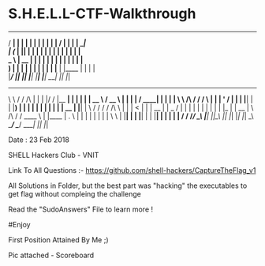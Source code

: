 # S.H.E.L.L-CTF-Walkthrough

   _____   _    _   ______   _        _           _____   _______   ______                                
  / ____| | |  | | |  ____| | |      | |         / ____| |__   __| |  ____|                               
 | (___   | |__| | | |__    | |      | |        | |         | |    | |__                                  
  \___ \  |  __  | |  __|   | |      | |        | |         | |    |  __|                                 
  ____) | | |  | | | |____  | |____  | |____    | |____     | |    | |                                    
 |_____/  |_|  |_| |______| |______| |______|    \_____|    |_|    |_|                                    
                                                                                                          
                                                                                                          
 __          __             _        _  __  _______   _    _   _____     ____    _    _    _____   _    _ 
 \ \        / /     /\     | |      | |/ / |__   __| | |  | | |  __ \   / __ \  | |  | |  / ____| | |  | |
  \ \  /\  / /     /  \    | |      | ' /     | |    | |__| | | |__) | | |  | | | |  | | | |  __  | |__| |
   \ \/  \/ /     / /\ \   | |      |  <      | |    |  __  | |  _  /  | |  | | | |  | | | | |_ | |  __  |
    \  /\  /     / ____ \  | |____  | . \     | |    | |  | | | | \ \  | |__| | | |__| | | |__| | | |  | |
     \/  \/     /_/    \_\ |______| |_|\_\    |_|    |_|  |_| |_|  \_\  \____/   \____/   \_____| |_|  |_|
                                                                                                          
                                                                                                          

Date : 23 Feb 2018 

SHELL Hackers Club - VNIT 

Link To All Questions :- https://github.com/shell-hackers/CaptureTheFlag_v1 

All Solutions in Folder, but the best part was "hacking" the executables to get flag without compleing the challenge

Read the "SudoAnswers" File to learn more !

#Enjoy

First Position Attained By Me ;)

Pic attached - Scoreboard
